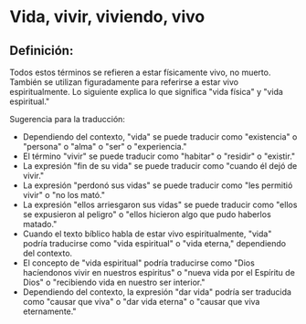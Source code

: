 # Vida, vivir, viviendo, vivo

## Definición: 

Todos estos términos se refieren a estar físicamente vivo, no muerto. También se utilizan figuradamente para referirse a estar vivo espiritualmente. Lo siguiente explica lo que significa "vida física" y "vida espiritual."

Sugerencia para la traducción:

* Dependiendo del contexto, "vida" se puede traducir como "existencia" o "persona" o "alma" o "ser" o "experiencia."
* El término "vivir" se puede traducir como "habitar" o "residir" o "existir."
* La expresión "fin de su vida" se puede traducir como "cuando él dejó de vivir."
* La expresión "perdonó sus vidas" se puede traducir como "les permitió vivir" o "no los mató."
* La expresión "ellos arriesgaron sus vidas" se puede traducir como "ellos se expusieron al peligro" o "ellos hicieron algo  que pudo haberlos matado."
* Cuando el texto bíblico habla de estar vivo espiritualmente, "vida" podría traducirse como "vida espiritual" o "vida eterna," dependiendo del contexto.
* El concepto de "vida espiritual" podría traducirse como "Dios hacíendonos vivir en nuestros espiritus" o "nueva vida por el Espíritu de Dios" o "recibiendo vida en nuestro ser interior."
* Dependiendo del contexto, la expresión "dar vida" podría ser traducida como  "causar que viva" o "dar vida eterna" o "causar que viva eternamente."

